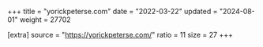 +++
title = "yorickpeterse.com"
date = "2022-03-22"
updated = "2024-08-01"
weight = 27702

[extra]
source = "https://yorickpeterse.com/"
ratio = 11
size = 27
+++
